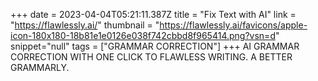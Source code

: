 +++
date = 2023-04-04T05:21:11.387Z
title = "Fix Text with AI"
link = "https://flawlessly.ai/"
thumbnail = "https://flawlessly.ai/favicons/apple-icon-180x180-18b81e1e0126e038f742cbbd8f965414.png?vsn=d"
snippet="null"
tags = ["GRAMMAR CORRECTION"]
+++
AI GRAMMAR CORRECTION WITH ONE CLICK TO FLAWLESS WRITING.  A BETTER GRAMMARLY.
